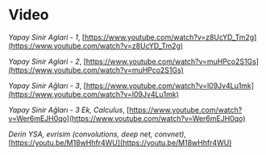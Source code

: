 # Video

*Yapay Sinir Aglari - 1*, [https://www.youtube.com/watch?v=z8UcYD_Tm2g](https://www.youtube.com/watch?v=z8UcYD_Tm2g)

*Yapay Sinir Aglari - 2*, [https://www.youtube.com/watch?v=muHPco2S1Gs](https://www.youtube.com/watch?v=muHPco2S1Gs)

*Yapay Sinir Ağları - 3*, [https://www.youtube.com/watch?v=l09Jv4Lu1mk](https://www.youtube.com/watch?v=l09Jv4Lu1mk)

*Yapay Sinir Ağları - 3 Ek, Calculus*, [https://www.youtube.com/watch?v=Wer6mEJH0qo](https://www.youtube.com/watch?v=Wer6mEJH0qo)

*Derin YSA, evrisim (convolutions, deep net, convnet)*, [https://youtu.be/M18wHhfr4WU](https://youtu.be/M18wHhfr4WU)


